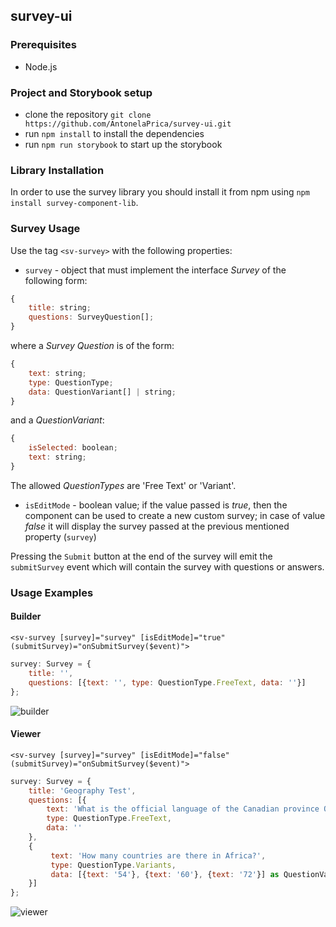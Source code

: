 ## survey-ui

### Prerequisites
* Node.js

### Project and Storybook setup
* clone the repository `git clone https://github.com/AntonelaPrica/survey-ui.git`
* run `npm install` to install the dependencies
* run `npm run storybook` to start up the storybook

### Library Installation
In order to use the survey library you should install it from npm using
`npm install survey-component-lib`.

### Survey Usage
Use the tag `<sv-survey>` with the following properties:
* `survey` - object that must implement the interface *Survey* of the following form:
```js
{
    title: string;
    questions: SurveyQuestion[];
}
```
where a *Survey Question* is of the form: 
```js
{ 
    text: string;
    type: QuestionType;
    data: QuestionVariant[] | string;
}
```
and a *QuestionVariant*:
```js
{ 
    isSelected: boolean;
    text: string;
}
```

The allowed *QuestionTypes* are 'Free Text' or 'Variant'.
* `isEditMode` - boolean value; if the value passed is *true*, then the component can be used to create a new custom survey; in case of value *false* it will display the survey passed at the previous mentioned property (`survey`)

Pressing the `Submit` button at the end of the survey will emit the `submitSurvey` event which will contain the survey with questions or answers.

### Usage Examples
#### Builder
`<sv-survey [survey]="survey" [isEditMode]="true" (submitSurvey)="onSubmitSurvey($event)">`
```js
survey: Survey = {
    title: '',
    questions: [{text: '', type: QuestionType.FreeText, data: ''}]
};
```
![builder](https://user-images.githubusercontent.com/47983382/120333023-f6e75b00-c2f7-11eb-8699-1b36bc0eff7c.PNG)

#### Viewer
`<sv-survey [survey]="survey" [isEditMode]="false" (submitSurvey)="onSubmitSurvey($event)">`
```js
survey: Survey = {
    title: 'Geography Test',
    questions: [{
        text: 'What is the official language of the Canadian province Quebec?',
        type: QuestionType.FreeText,
        data: ''
    },
    {
         text: 'How many countries are there in Africa?',
         type: QuestionType.Variants,
         data: [{text: '54'}, {text: '60'}, {text: '72'}] as QuestionVariant[]
    }]
};
```
![viewer](https://user-images.githubusercontent.com/47983382/120333111-0bc3ee80-c2f8-11eb-890d-37a35021d170.PNG)


